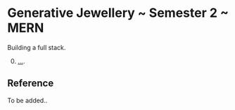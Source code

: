 # Generative Jewellery ~ Semester 2 ~ MERN

Building a full stack.

0. [...]().

## Reference

To be added..
